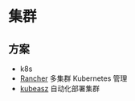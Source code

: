 # 集群

## 方案

- k8s
- [Rancher](https://rancher.com) 多集群 Kubernetes 管理
- [kubeasz](https://github.com/gjmzj/kubeasz) 自动化部署集群

